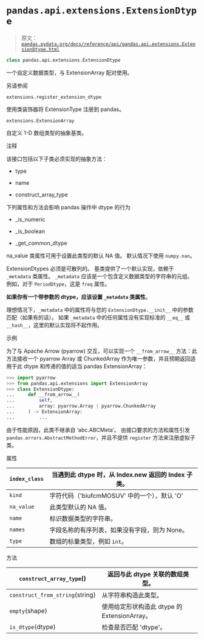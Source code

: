 # `pandas.api.extensions.ExtensionDtype`

> 原文：[`pandas.pydata.org/docs/reference/api/pandas.api.extensions.ExtensionDtype.html`](https://pandas.pydata.org/docs/reference/api/pandas.api.extensions.ExtensionDtype.html)

```py
class pandas.api.extensions.ExtensionDtype
```

一个自定义数据类型，与 ExtensionArray 配对使用。

另请参阅

`extensions.register_extension_dtype`

使用类装饰器将 ExtensionType 注册到 pandas。

`extensions.ExtensionArray`

自定义 1-D 数组类型的抽象基类。

注释

该接口包括以下子类必须实现的抽象方法：

+   type

+   name

+   construct_array_type

下列属性和方法会影响 pandas 操作中 dtype 的行为

+   _is_numeric

+   _is_boolean

+   _get_common_dtype

na_value 类属性可用于设置此类型的默认 NA 值。 默认情况下使用 `numpy.nan`。

ExtensionDtypes 必须是可散列的。 基类提供了一个默认实现，依赖于 `_metadata` 类属性。 `_metadata` 应该是一个包含定义数据类型的字符串的元组。 例如，对于 `PeriodDtype`，这是 `freq` 属性。

**如果你有一个带参数的 dtype，应该设置 ``_metadata`` 类属性**。

理想情况下，`_metadata` 中的属性将与您的 `ExtensionDtype.__init__` 中的参数匹配（如果有的话）。 如果 `_metadata` 中的任何属性没有实现标准的 `__eq__` 或 `__hash__`，这里的默认实现将不起作用。

示例

为了与 Apache Arrow (pyarrow) 交互，可以实现一个 `__from_arrow__` 方法：此方法接收一个 pyarrow Array 或 ChunkedArray 作为唯一参数，并且预期返回适用于此 dtype 和传递的值的适当 pandas ExtensionArray：

```py
>>> import pyarrow
>>> from pandas.api.extensions import ExtensionArray
>>> class ExtensionDtype:
...     def __from_arrow__(
...         self,
...         array: pyarrow.Array | pyarrow.ChunkedArray
...     ) -> ExtensionArray:
...         ... 
```

由于性能原因，此类不继承自 ‘abc.ABCMeta’。 由接口要求的方法和属性引发 `pandas.errors.AbstractMethodError`，并且不提供 `register` 方法来注册虚拟子类。

属性

| `index_class` | 当遇到此 dtype 时，从 Index.__new__ 返回的 Index 子类。 |
| --- | --- |
| `kind` | 字符代码（'biufcmMOSUV' 中的一个），默认 'O' |
| `na_value` | 此类型默认的 NA 值。 |
| `name` | 标识数据类型的字符串。 |
| `names` | 字段名称的有序列表，如果没有字段，则为 None。 |
| `type` | 数组的标量类型，例如 `int`。 |

方法

| `construct_array_type`() | 返回与此 dtype 关联的数组类型。 |
| --- | --- |
| `construct_from_string`(string) | 从字符串构造此类型。 |
| `empty`(shape) | 使用给定形状构造此 dtype 的 ExtensionArray。 |
| `is_dtype`(dtype) | 检查是否匹配 'dtype'。 |
